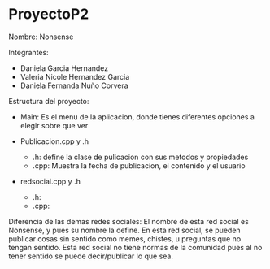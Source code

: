 # ProyectoP2

Nombre: Nonsense

Integrantes:
- Daniela Garcia Hernandez
- Valeria Nicole Hernandez Garcia
- Daniela Fernanda Nuño Corvera

Estructura del proyecto:
- Main:
  Es el menu de la aplicacion, donde tienes diferentes opciones a elegir sobre que ver

- Publicacion.cpp y .h
  - .h: define la clase de pulicacion con sus metodos y propiedades
  - .cpp: Muestra la fecha de publicacion, el contenido y el usuario

- redsocial.cpp y .h
  - .h:
  - .cpp:


Diferencia de las demas redes sociales:
El nombre de esta red social es Nonsense, y pues su nombre la define. En esta red social, se pueden publicar cosas sin sentido como memes, chistes, u preguntas que no tengan sentido. Esta red social no tiene normas de la comunidad pues al no tener sentido se puede decir/publicar lo que sea. 
